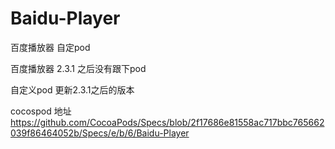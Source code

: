 # Baidu-Player
百度播放器 自定pod

百度播放器 2.3.1 之后没有跟下pod

自定义pod 更新2.3.1之后的版本

cocospod 地址 https://github.com/CocoaPods/Specs/blob/2f17686e81558ac717bbc765662039f86464052b/Specs/e/b/6/Baidu-Player

